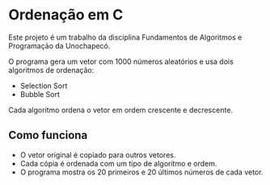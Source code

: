 # Ordenação em C

Este projeto é um trabalho da disciplina Fundamentos de Algoritmos e Programação da Unochapecó.

O programa gera um vetor com 1000 números aleatórios e usa dois algoritmos de ordenação:

- Selection Sort
- Bubble Sort

Cada algoritmo ordena o vetor em ordem crescente e decrescente.

## Como funciona

- O vetor original é copiado para outros vetores.
- Cada cópia é ordenada com um tipo de algoritmo e ordem.
- O programa mostra os 20 primeiros e 20 últimos números de cada vetor.
